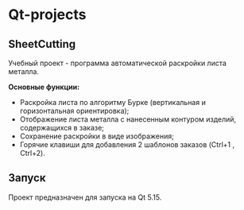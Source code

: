 # Qt-projects

## SheetCutting
Учебный проект - программа автоматической раскройки листа металла.

**Основные функции:**
- Раскройка листа по алгоритму Бурке (вертикальная и горизонтальная ориентировка);
- Отображение листа металла с нанесенным контуром изделий, содержащихся в заказе;
- Сохранение раскройки в виде изображения;
- Горячие клавиши для добавления 2 шаблонов заказов (Ctrl+1 , Ctrl+2).

## Запуск
Проект предназначен для запуска на Qt 5.15.
